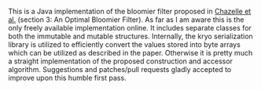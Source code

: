 This is a Java implementation of the bloomier filter proposed in [Chazelle et al.][paper] (section 3: An Optimal Bloomier Filter).  As far as I am aware this is the only freely available implementation online.  It includes separate classes for both the immutable and mutable structures.  Internally, the kryo serialization library is utilized to efficiently convert the values stored into byte arrays which can be utilized as described in the paper.  Otherwise it is pretty much a straight implementation of the proposed construction and accessor algorithm.  Suggestions and patches/pull requests gladly accepted to improve upon this humble first pass. 

  [paper]: http://webee.technion.ac.il/~ayellet/Ps/nelson.pdf 
